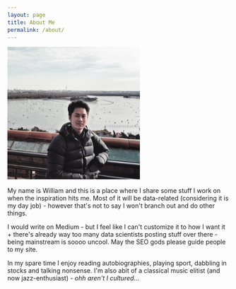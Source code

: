 ```yaml
---
layout: page
title: About Me 
permalink: /about/
---
```

<style>
</style>
<head>
  <link rel="stylesheet" href="/assets/css/styles.css">
</head>
<img src="/assets/AboutMePic.jpeg" alt="Avatar" style="width:300px"  class="center">

My name is William and this is a place where I share some stuff I work on when the inspiration hits me.
Most of it will be data-related (considering it is my day job) - however that's not to say I won't branch out and do other things.

I would write on Medium - but I feel like I can't customize it to how I want it + there's already way too many data scientists posting stuff over there - being mainstream is soooo uncool. May the SEO gods please guide people to my site.

In my spare time I enjoy reading autobiographies, playing sport, dabbling in stocks and talking nonsense. I'm also abit of a classical music elitist (and now jazz-enthusiast) - *ohh aren't I cultured*...
